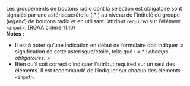 Les groupements de boutons radio dont la sélection est obligatoire sont signalés par une astérisque/étoile ( * ) au niveau de l'intitulé du groupe (*legend*) de boutons radio et en utilisant l’attribut `required` sur l'élément `<input>`. (RGAA critère [11.10](https://accessibilite.public.lu/fr/rgaa4.1.2/criteres.html#crit-11-10))\
**Notes** : 
- Il est à noter qu’une indication en début de formulaire doit indiquer la signification de cette astérisque/étoile, telle que : *« * : champs obligatoires. »*
- Bien qu’il soit correct d’indiquer l’attribut required sur un seul des éléments. Il est recommandé de l’indiquer sur chacun des éléments `<input>`.
